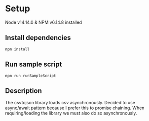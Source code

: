 # Setup

Node v14.14.0 & NPM v6.14.8 installed

## Install dependencies

```shell
npm install
```

## Run sample script
```shell
npm run runSampleScript
```

## Description
The csvtojson library loads csv asynchronously. Decided to use async/await pattern because
I prefer this to promise chaining. When requiring/loading the library we must also do so asynchronously.
